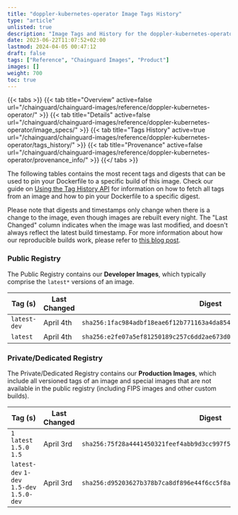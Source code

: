 ```yaml
---
title: "doppler-kubernetes-operator Image Tags History"
type: "article"
unlisted: true
description: "Image Tags and History for the doppler-kubernetes-operator Chainguard Image"
date: 2023-06-22T11:07:52+02:00
lastmod: 2024-04-05 00:47:12
draft: false
tags: ["Reference", "Chainguard Images", "Product"]
images: []
weight: 700
toc: true
---
```


{{< tabs >}}
{{< tab title="Overview" active=false url="/chainguard/chainguard-images/reference/doppler-kubernetes-operator/" >}}
{{< tab title="Details" active=false url="/chainguard/chainguard-images/reference/doppler-kubernetes-operator/image_specs/" >}}
{{< tab title="Tags History" active=true url="/chainguard/chainguard-images/reference/doppler-kubernetes-operator/tags_history/" >}}
{{< tab title="Provenance" active=false url="/chainguard/chainguard-images/reference/doppler-kubernetes-operator/provenance_info/" >}}
{{</ tabs >}}

The following tables contains the most recent tags and digests that can be used to pin your Dockerfile to a specific build of this image. Check our guide on [Using the Tag History API](/chainguard/chainguard-images/using-the-tag-history-api/) for information on how to fetch all tags from an image and how to pin your Dockerfile to a specific digest.

Please note that digests and timestamps only change when there is a change to the image, even though images are rebuilt every night. The "Last Changed" column indicates when the image was last modified, and doesn't always reflect the latest build timestamp. For more information about how our reproducible builds work, please refer to [this blog post](https://www.chainguard.dev/unchained/reproducing-chainguards-reproducible-image-builds).

### Public Registry
The Public Registry contains our **Developer Images**, which typically comprise the `latest*` versions of an image.

| Tag (s)       | Last Changed | Digest                                                                    |
|---------------|--------------|---------------------------------------------------------------------------|
|  `latest-dev` | April 4th    | `sha256:1fac984adbf18eae6f12b771163a4da854c74ab01615f305d050d38fe2c67b42` |
|  `latest`     | April 4th    | `sha256:e2fe07a5ef81250189c257c6dd2ae673d09c4bf093e438656f023b8783c4762b` |


### Private/Dedicated Registry
The Private/Dedicated Registry contains our **Production Images**, which include all versioned tags of an image and special images that are not available in the public registry (including FIPS images and other custom builds).

| Tag (s)                                     | Last Changed | Digest                                                                    |
|---------------------------------------------|--------------|---------------------------------------------------------------------------|
|  `1` `latest` `1.5.0` `1.5`                 | April 3rd    | `sha256:75f28a4441450321feef4abb9d3cc997f5f42d0f66814e1ea2295df384276316` |
|  `latest-dev` `1-dev` `1.5-dev` `1.5.0-dev` | April 3rd    | `sha256:d95203627b378b7ca8df896e44f6cc5f8a23b0f0d4e3fca65092dcf8ab5b8047` |

